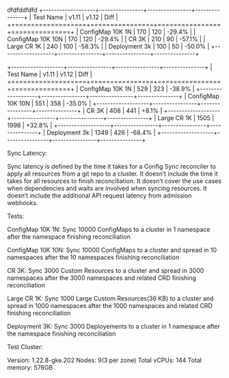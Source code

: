 dfdfddfdfd
+-------------------+----------------+----------------+---------------+
| Test Name         |         v1.11  |         v1.12  |         Diff  |
+===================+================+================+===============+
| ConfigMap 10K 1N  |          170   |          120   |       -29.4%  |
| ConfigMap 10K 10N |          170   |          120   |       -29.4%  |
| CR 3K             |          210   |           90   |       -57.1%  |
| Large CR 1K       |          240   |          100   |       -58.3%  |
| Deployment 3k     |          100   |           50   |       -50.0%  |
+-------------------+----------------+----------------+---------------+

+-------------------+----------------+----------------+---------------+
| Test Name         |         v1.11  |         v1.12  |         Diff  |
+===================+================+================+===============+
| ConfigMap 10K 1N  |          529   |          323   |       -38.9%  |
+-------------------+----------------+----------------+---------------+
| ConfigMap 10K 10N |          551   |          358   |       -35.0%  |
+-------------------+----------------+----------------+---------------+
| CR 3K             |          408   |          441   |       +8.1%   |
+-------------------+----------------+----------------+---------------+
| Large CR 1K       |         1505   |         1998   |       +32.8%  |
+-------------------+----------------+----------------+---------------+
| Deployment 3k     |         1349   |          426   |       -68.4%  |
+-------------------+----------------+----------------+---------------+



Sync Latency:

Sync latency is defined by the time it takes for a Config Sync reconciler to apply all resources from a git repo to a cluster.
It doesn’t include the time it takes for all resources to finish reconciliation.
It doesn’t cover the use cases when dependencies and waits are involved when syncing resources.
It doesn’t include the additional API request latency from admission webhooks.


Tests:

ConfigMap 10K 1N: Sync 10000 ConfigMaps to a cluster in 1 namespace after the namespace finishing reconciliation

ConfigMap 10K 10N: Sync 10000 ConfigMaps to a cluster and spread in 10 namespaces after the 10 namespaces finishing reconciliation

CR 3K: Sync 3000 Custom Resources to a cluster and spread in 3000 namespaces after the 3000 namespaces and related CRD finishing reconciliation

Large CR 1K: Sync 1000 Large Custom Resources(36 KB) to a cluster and spread in 1000 namespaces after the 1000 namespaces and related CRD finishing reconciliation

Deployment 3K: Sync 3000 Deployements to a cluster in 1 namespace after the namespace finishing reconciliation


Test Cluster:

Version: 1.22.8-gke.202
Nodes: 9(3 per zone)
Total vCPUs: 144
Total memory: 576GB